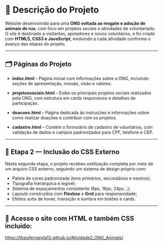 # 🐾 Descrição do Projeto

Website desenvolvido para uma **ONG voltada ao resgate e adoção de animais de rua**, com foco em projetos sociais e atividades de voluntariado.  
O site é destinado a visitantes, apoiadores e novos voluntários, e foi criado com **HTML5, CSS3 e JavaScript**, evoluindo a cada atividade conforme o avanço das etapas do projeto.

---

## 🗂️ Páginas do Projeto

- **index.html** – Página inicial com informações sobre a ONG, incluindo seções de apresentação, missão, visão e valores.

- **projetossociais.html** – Exibe os principais projetos sociais realizados pela ONG, com estrutura em cards responsivos e detalhes de participação.

- **doacoes.html** – Página dedicada às instruções e informações sobre como realizar doações e contribuir com os projetos.

- **cadastro.html** – Contém o formulário de cadastro de voluntários, com validação de dados e campos padronizados para CPF, telefone e CEP.

---

## 🧩 Etapa 2 — Inclusão do CSS Externo

Nesta segunda etapa, o projeto recebeu estilização completa por meio de um arquivo CSS externo, seguindo um sistema de design próprio com:

- Paleta de cores padronizada (tons primários, secundários e neutros);
- Tipografia hierárquica e legível;
- Sistema de espaçamentos consistente (8px, 16px, 24px...);
- Layouts construídos com **Flexbox** e **Grid** para responsividade;
- Efeitos sutis de hover, transição e sombra em botões e cards.

---

## 🚀 Acesse o site com HTML e também CSS incluido:

https://thaisfernanda12.github.io/Atividade2_ONG_Animais/


